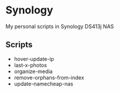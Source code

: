 # Synology

My personal scripts in Synology DS413j NAS

## Scripts

- hover-update-ip
- last-x-photos
- organize-media
- remove-orphans-from-index
- update-namecheap-nas
